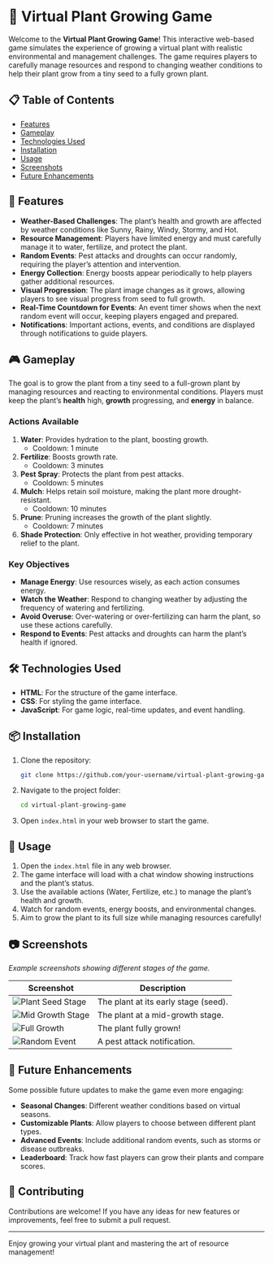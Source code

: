 

# 🌱 Virtual Plant Growing Game

Welcome to the **Virtual Plant Growing Game**! This interactive web-based game simulates the experience of growing a virtual plant with realistic environmental and management challenges. The game requires players to carefully manage resources and respond to changing weather conditions to help their plant grow from a tiny seed to a fully grown plant.

## 📋 Table of Contents
- [Features](#features)
- [Gameplay](#gameplay)
- [Technologies Used](#technologies-used)
- [Installation](#installation)
- [Usage](#usage)
- [Screenshots](#screenshots)
- [Future Enhancements](#future-enhancements)

## 🌟 Features

- **Weather-Based Challenges**: The plant’s health and growth are affected by weather conditions like Sunny, Rainy, Windy, Stormy, and Hot.
- **Resource Management**: Players have limited energy and must carefully manage it to water, fertilize, and protect the plant.
- **Random Events**: Pest attacks and droughts can occur randomly, requiring the player’s attention and intervention.
- **Energy Collection**: Energy boosts appear periodically to help players gather additional resources.
- **Visual Progression**: The plant image changes as it grows, allowing players to see visual progress from seed to full growth.
- **Real-Time Countdown for Events**: An event timer shows when the next random event will occur, keeping players engaged and prepared.
- **Notifications**: Important actions, events, and conditions are displayed through notifications to guide players.

## 🎮 Gameplay

The goal is to grow the plant from a tiny seed to a full-grown plant by managing resources and reacting to environmental conditions. Players must keep the plant’s **health** high, **growth** progressing, and **energy** in balance.

### Actions Available
1. **Water**: Provides hydration to the plant, boosting growth.
   - Cooldown: 1 minute
2. **Fertilize**: Boosts growth rate.
   - Cooldown: 3 minutes
3. **Pest Spray**: Protects the plant from pest attacks.
   - Cooldown: 5 minutes
4. **Mulch**: Helps retain soil moisture, making the plant more drought-resistant.
   - Cooldown: 10 minutes
5. **Prune**: Pruning increases the growth of the plant slightly.
   - Cooldown: 7 minutes
6. **Shade Protection**: Only effective in hot weather, providing temporary relief to the plant.

### Key Objectives
- **Manage Energy**: Use resources wisely, as each action consumes energy.
- **Watch the Weather**: Respond to changing weather by adjusting the frequency of watering and fertilizing.
- **Avoid Overuse**: Over-watering or over-fertilizing can harm the plant, so use these actions carefully.
- **Respond to Events**: Pest attacks and droughts can harm the plant’s health if ignored.

## 🛠️ Technologies Used

- **HTML**: For the structure of the game interface.
- **CSS**: For styling the game interface.
- **JavaScript**: For game logic, real-time updates, and event handling.

## 📦 Installation

1. Clone the repository:
   ```bash
   git clone https://github.com/your-username/virtual-plant-growing-game.git
   ```
2. Navigate to the project folder:
   ```bash
   cd virtual-plant-growing-game
   ```
3. Open `index.html` in your web browser to start the game.

## 🚀 Usage

1. Open the `index.html` file in any web browser.
2. The game interface will load with a chat window showing instructions and the plant’s status.
3. Use the available actions (Water, Fertilize, etc.) to manage the plant’s health and growth.
4. Watch for random events, energy boosts, and environmental changes.
5. Aim to grow the plant to its full size while managing resources carefully!

## 📷 Screenshots

*Example screenshots showing different stages of the game.*

| Screenshot | Description |
|------------|-------------|
| ![Plant Seed Stage](docs/screenshots/seed-stage.png) | The plant at its early stage (seed). |
| ![Mid Growth Stage](docs/screenshots/mid-growth-stage.png) | The plant at a mid-growth stage. |
| ![Full Growth](docs/screenshots/full-growth.png) | The plant fully grown! |
| ![Random Event](docs/screenshots/event-notification.png) | A pest attack notification. |

## 🌱 Future Enhancements

Some possible future updates to make the game even more engaging:

- **Seasonal Changes**: Different weather conditions based on virtual seasons.
- **Customizable Plants**: Allow players to choose between different plant types.
- **Advanced Events**: Include additional random events, such as storms or disease outbreaks.
- **Leaderboard**: Track how fast players can grow their plants and compare scores.

## 🤝 Contributing

Contributions are welcome! If you have any ideas for new features or improvements, feel free to submit a pull request.

---

Enjoy growing your virtual plant and mastering the art of resource management!
